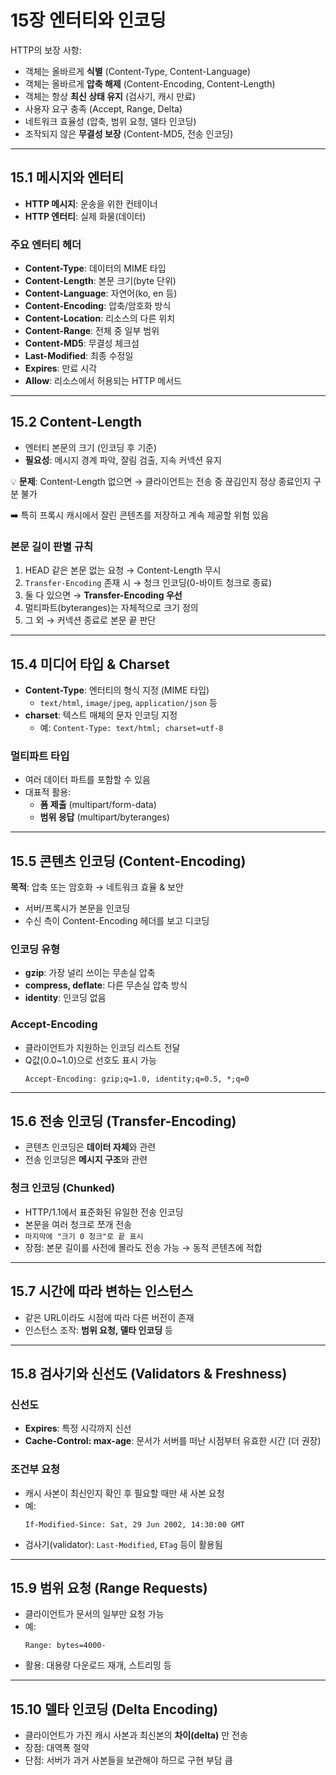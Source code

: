 # 15장 엔터티와 인코딩

HTTP의 보장 사항:

- 객체는 올바르게 **식별** (Content-Type, Content-Language)
- 객체는 올바르게 **압축 해제** (Content-Encoding, Content-Length)
- 객체는 항상 **최신 상태 유지** (검사기, 캐시 만료)
- 사용자 요구 충족 (Accept, Range, Delta)
- 네트워크 효율성 (압축, 범위 요청, 델타 인코딩)
- 조작되지 않은 **무결성 보장** (Content-MD5, 전송 인코딩)

---

## 15.1 메시지와 엔터티

- **HTTP 메시지**: 운송을 위한 컨테이너
- **HTTP 엔터티**: 실제 화물(데이터)

### 주요 엔터티 헤더

- **Content-Type**: 데이터의 MIME 타입
- **Content-Length**: 본문 크기(byte 단위)
- **Content-Language**: 자연어(ko, en 등)
- **Content-Encoding**: 압축/암호화 방식
- **Content-Location**: 리소스의 다른 위치
- **Content-Range**: 전체 중 일부 범위
- **Content-MD5**: 무결성 체크섬
- **Last-Modified**: 최종 수정일
- **Expires**: 만료 시각
- **Allow**: 리소스에서 허용되는 HTTP 메서드

---

## 15.2 Content-Length

- 엔터티 본문의 크기 (인코딩 후 기준)
- **필요성**: 메시지 경계 파악, 잘림 검출, 지속 커넥션 유지

💡 **문제**: Content-Length 없으면 → 클라이언트는 전송 중 끊김인지 정상 종료인지 구분 불가

➡️ 특히 프록시 캐시에서 잘린 콘텐츠를 저장하고 계속 제공할 위험 있음

### 본문 길이 판별 규칙

1. HEAD 같은 본문 없는 요청 → Content-Length 무시
2. `Transfer-Encoding` 존재 시 → 청크 인코딩(0-바이트 청크로 종료)
3. 둘 다 있으면 → **Transfer-Encoding 우선**
4. 멀티파트(byteranges)는 자체적으로 크기 정의
5. 그 외 → 커넥션 종료로 본문 끝 판단

---

## 15.4 미디어 타입 & Charset

- **Content-Type**: 엔터티의 형식 지정 (MIME 타입)
  - `text/html`, `image/jpeg`, `application/json` 등
- **charset**: 텍스트 매체의 문자 인코딩 지정
  - 예: `Content-Type: text/html; charset=utf-8`

### 멀티파트 타입

- 여러 데이터 파트를 포함할 수 있음
- 대표적 활용:
  - **폼 제출** (multipart/form-data)
  - **범위 응답** (multipart/byteranges)

---

## 15.5 콘텐츠 인코딩 (Content-Encoding)

**목적**: 압축 또는 암호화 → 네트워크 효율 & 보안

- 서버/프록시가 본문을 인코딩
- 수신 측이 Content-Encoding 헤더를 보고 디코딩

### 인코딩 유형

- **gzip**: 가장 널리 쓰이는 무손실 압축
- **compress, deflate**: 다른 무손실 압축 방식
- **identity**: 인코딩 없음

### Accept-Encoding

- 클라이언트가 지원하는 인코딩 리스트 전달
- Q값(0.0~1.0)으로 선호도 표시 가능
  ```
  Accept-Encoding: gzip;q=1.0, identity;q=0.5, *;q=0
  ```

---

## 15.6 전송 인코딩 (Transfer-Encoding)

- 콘텐츠 인코딩은 **데이터 자체**와 관련
- 전송 인코딩은 **메시지 구조**와 관련

### 청크 인코딩 (Chunked)

- HTTP/1.1에서 표준화된 유일한 전송 인코딩
- 본문을 여러 청크로 쪼개 전송
- `마지막에 "크기 0 청크"로 끝 표시`
- 장점: 본문 길이를 사전에 몰라도 전송 가능 → 동적 콘텐츠에 적합

---

## 15.7 시간에 따라 변하는 인스턴스

- 같은 URL이라도 시점에 따라 다른 버전이 존재
- 인스턴스 조작: **범위 요청, 델타 인코딩** 등

---

## 15.8 검사기와 신선도 (Validators & Freshness)

### 신선도

- **Expires**: 특정 시각까지 신선
- **Cache-Control: max-age**: 문서가 서버를 떠난 시점부터 유효한 시간 (더 권장)

### 조건부 요청

- 캐시 사본이 최신인지 확인 후 필요할 때만 새 사본 요청
- 예:
  ```
  If-Modified-Since: Sat, 29 Jun 2002, 14:30:00 GMT
  ```
- 검사기(validator): `Last-Modified`, `ETag` 등이 활용됨

---

## 15.9 범위 요청 (Range Requests)

- 클라이언트가 문서의 일부만 요청 가능
- 예:
  ```
  Range: bytes=4000-
  ```
- 활용: 대용량 다운로드 재개, 스트리밍 등

---

## 15.10 델타 인코딩 (Delta Encoding)

- 클라이언트가 가진 캐시 사본과 최신본의 **차이(delta)** 만 전송
- 장점: 대역폭 절약
- 단점: 서버가 과거 사본들을 보관해야 하므로 구현 부담 큼
